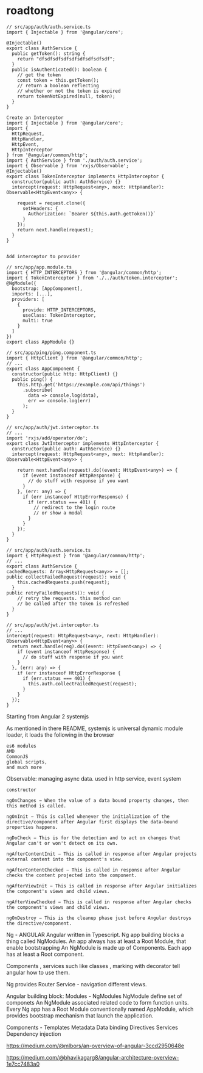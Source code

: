 # roadtong
```
// src/app/auth/auth.service.ts
import { Injectable } from '@angular/core';

@Injectable()
export class AuthService {
  public getToken(): string {
    return "dfsdfsdfsdfsdfsdfsdfsdfsdf";
  }
  public isAuthenticated(): boolean {
    // get the token
    const token = this.getToken();
    // return a boolean reflecting 
    // whether or not the token is expired
    return tokenNotExpired(null, token);
  }
}

Create an Interceptor
import { Injectable } from '@angular/core';
import {
  HttpRequest,
  HttpHandler,
  HttpEvent,
  HttpInterceptor
} from '@angular/common/http';
import { AuthService } from './auth/auth.service';
import { Observable } from 'rxjs/Observable';
@Injectable()
export class TokenInterceptor implements HttpInterceptor {
  constructor(public auth: AuthService) {}
  intercept(request: HttpRequest<any>, next: HttpHandler): Observable<HttpEvent<any>> {
    
    request = request.clone({
      setHeaders: {
        Authorization: `Bearer ${this.auth.getToken()}`
      }
    });
    return next.handle(request);
  }
}


Add interceptor to provider 

// src/app/app.module.ts
import { HTTP_INTERCEPTORS } from '@angular/common/http';
import { TokenInterceptor } from './../auth/token.interceptor';
@NgModule({
  bootstrap: [AppComponent],
  imports: [...],
  providers: [
    {
      provide: HTTP_INTERCEPTORS,
      useClass: TokenInterceptor,
      multi: true
    }
  ]
})
export class AppModule {}

// src/app/ping/ping.component.ts
import { HttpClient } from '@angular/common/http';
// ...
export class AppComponent {
  constructor(public http: HttpClient) {}
  public ping() {
    this.http.get('https://example.com/api/things')
      .subscribe(
        data => console.log(data),
        err => console.log(err)
      );
  }
}

// src/app/auth/jwt.interceptor.ts
// ...
import 'rxjs/add/operator/do';
export class JwtInterceptor implements HttpInterceptor {
  constructor(public auth: AuthService) {}
  intercept(request: HttpRequest<any>, next: HttpHandler): Observable<HttpEvent<any>> {
    
    return next.handle(request).do((event: HttpEvent<any>) => {
      if (event instanceof HttpResponse) {
        // do stuff with response if you want
      }
    }, (err: any) => {
      if (err instanceof HttpErrorResponse) {
        if (err.status === 401) {
          // redirect to the login route
          // or show a modal
        }
      }
    });
  }
}

// src/app/auth/auth.service.ts
import { HttpRequest } from '@angular/common/http';
// ...
export class AuthService {
cachedRequests: Array<HttpRequest<any>> = [];
public collectFailedRequest(request): void {
    this.cachedRequests.push(request);
  }
public retryFailedRequests(): void {
    // retry the requests. this method can
    // be called after the token is refreshed
  }
}

// src/app/auth/jwt.interceptor.ts
// ...
intercept(request: HttpRequest<any>, next: HttpHandler): Observable<HttpEvent<any>> {    
  return next.handle(req).do((event: HttpEvent<any>) => {
    if (event instanceof HttpResponse) {
      // do stuff with response if you want
    }
  }, (err: any) => {
    if (err instanceof HttpErrorResponse {
      if (err.status === 401) {
        this.auth.collectFailedRequest(request);
      }
    }
  });
}
```
Starting from Angular 2 
systemjs

As mentioned in there README, systemjs is universal dynamic module loader, it loads the following in the browser

    es6 modules
    AMD
    CommonJS
    global scripts,
    and much more

Observable: managing async data. used in http service, event system

    constructor

    ngOnChanges − When the value of a data bound property changes, then this method is called.

    ngOnInit − This is called whenever the initialization of the directive/component after Angular first displays the data-bound properties happens.

    ngDoCheck − This is for the detection and to act on changes that Angular can't or won't detect on its own.

    ngAfterContentInit − This is called in response after Angular projects external content into the component's view.

    ngAfterContentChecked − This is called in response after Angular checks the content projected into the component.

    ngAfterViewInit − This is called in response after Angular initializes the component's views and child views.

    ngAfterViewChecked − This is called in response after Angular checks the component's views and child views.

    ngOnDestroy − This is the cleanup phase just before Angular destroys the directive/component.



Ng - ANGULAR
Angular written in Typescript. 
Ng app building blocks a thing called NgModules. 
An app always has at least a Root Module, that enable bootstrapping 
An NgModule  is made up of Components. Each app has at least a Root component.

Components , services such like classes , marking with decorator tell angular how to use them.

Ng provides Router Service - navigation different views.

Angular building block:
Modules - NgModules 
NgModule define set of componets
An NgModule associated related code to form function units. 
Every Ng app has a Root Module conventionally named AppModule, which provides bootstrap mechanism that launch the application.




Components - 
Templates
Metadata
Data binding
Directives
Services
Dependency injection


https://medium.com/@mlbors/an-overview-of-angular-3ccd2950648e

https://medium.com/@bhavikagarg8/angular-architecture-overview-1e7cc7483a0
